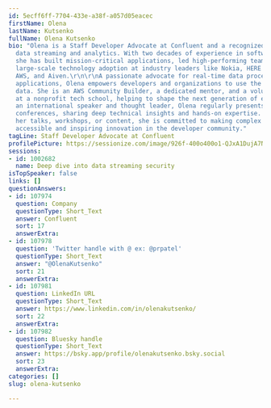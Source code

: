 ```yaml
---
id: 5ecff6ff-7704-433e-a38f-a057d05eacec
firstName: Olena
lastName: Kutsenko
fullName: Olena Kutsenko
bio: "Olena is a Staff Developer Advocate at Confluent and a recognized expert in
  data streaming and analytics. With two decades of experience in software engineering,
  she has built mission-critical applications, led high-performing teams, and driven
  large-scale technology adoption at industry leaders like Nokia, HERE Technologies,
  AWS, and Aiven.\r\n\r\nA passionate advocate for real-time data processing and AI-driven
  applications, Olena empowers developers and organizations to use the power of streaming
  data. She is an AWS Community Builder, a dedicated mentor, and a volunteer instructor
  at a nonprofit tech school, helping to shape the next generation of engineers.\r\n\r\nAs
  an international speaker and thought leader, Olena regularly presents at top global
  conferences, sharing deep technical insights and hands-on expertise. Whether through
  her talks, workshops, or content, she is committed to making complex technologies
  accessible and inspiring innovation in the developer community."
tagLine: Staff Developer Advocate at Confluent
profilePicture: https://sessionize.com/image/926f-400o400o1-QJxA1DujA7NtvobmMfB4M1.jpg
sessions:
- id: 1002682
  name: Deep dive into data streaming security
isTopSpeaker: false
links: []
questionAnswers:
- id: 107974
  question: Company
  questionType: Short_Text
  answer: Confluent
  sort: 17
  answerExtra:
- id: 107978
  question: 'Twitter handle with @ ex: @prpatel'
  questionType: Short_Text
  answer: "@OlenaKutsenko"
  sort: 21
  answerExtra:
- id: 107981
  question: LinkedIn URL
  questionType: Short_Text
  answer: https://www.linkedin.com/in/olenakutsenko/
  sort: 22
  answerExtra:
- id: 107982
  question: Bluesky handle
  questionType: Short_Text
  answer: https://bsky.app/profile/olenakutsenko.bsky.social
  sort: 23
  answerExtra:
categories: []
slug: olena-kutsenko

---
```

